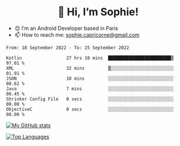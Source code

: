 <h1 align="center"> 👋 Hi, I’m Sophie! </h1>  

- 😊 I’m an Android Developer based in Paris
- 📫 How to reach me: sophie.capricorne@gmail.com


<!--START_SECTION:waka-->

```text
From: 18 September 2022 - To: 25 September 2022

Kotlin                 27 hrs 10 mins  ████████████████████████▒   97.01 %
XML                    32 mins         ▒░░░░░░░░░░░░░░░░░░░░░░░░   01.91 %
JSON                   10 mins         ░░░░░░░░░░░░░░░░░░░░░░░░░   00.62 %
Java                   7 mins          ░░░░░░░░░░░░░░░░░░░░░░░░░   00.45 %
Shrinker Config File   0 secs          ░░░░░░░░░░░░░░░░░░░░░░░░░   00.00 %
ObjectiveC             0 secs          ░░░░░░░░░░░░░░░░░░░░░░░░░   00.00 %
```

<!--END_SECTION:waka-->

[![My GitHub stats](https://github-readme-stats.vercel.app/api?username=sophicapri&show_icons=true&theme=buefy)](https://github.com/anuraghazra/github-readme-stats)

[![Top Languages](https://github-readme-stats.vercel.app/api/top-langs/?username=sophicapri&langs_count=2&layout=compact)](https://github.com/anuraghazra/github-readme-stats)
